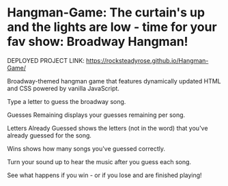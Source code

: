 # Hangman-Game: The curtain's up and the lights are low - time for your fav show: Broadway Hangman!

DEPLOYED PROJECT LINK: https://rocksteadyrose.github.io/Hangman-Game/

Broadway-themed hangman game that features dynamically updated HTML and CSS powered by vanilla JavaScript. 

Type a letter to guess the broadway song.

Guesses Remaining displays your guesses remaining per song.

Letters Already Guessed shows the letters (not in the word) that you've already guessed for the song.

Wins shows how many songs you've guessed correctly.

Turn your sound up to hear the music after you guess each song.

See what happens if you win - or if you lose and are finished playing!
